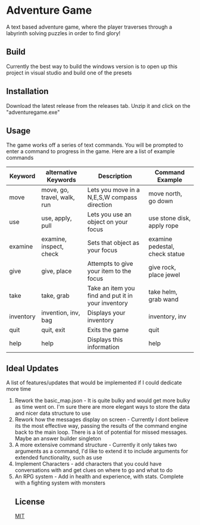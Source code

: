 # Adventure Game

A text based adventure game, where the player traverses through a labyrinth solving puzzles in order to find glory!

## Build

Currently the best way to build the windows version is to open up this project in visual studio and build one of the presets

## Installation

Download the latest release from the releases tab. Unzip it and click on the "adventuregame.exe"

## Usage
The game works off a series of text commands. You will be prompted to enter a command to progress in the game. 
Here are a list of example commands

| Keyword | alternative Keywords | Description | Command Example |
| ------------- | ------------- | ------------- | ------------- |
| move | move, go, travel, walk, run | Lets you move in a N,E,S,W compass direction   | move north, go down  |
| use  | use, apply, pull | Lets you use an object on your focus  | use stone disk, apply rope  |
| examine | examine, inspect, check | Sets that object as your focus  | examine pedestal, check statue  |
| give | give, place | Attempts to give your item to the focus  | give rock, place jewel |
| take | take, grab | Take an item you find and put it in your inventory  | take helm, grab wand  |
| inventory | invention, inv, bag | Displays your inventory   | inventory, inv  |
| quit | quit, exit | Exits the game  | quit  |
| help | help | Displays this information   | help  |

## Ideal Updates 
A list of features/updates that would be implemented if I could dedicate more time

1. Rework the basic_map.json -  It is quite bulky and would get more bulky as time went on. I'm sure there are more elegant ways to store the data and nicer data structure to use
2. Rework how the messages display on screen - Currently I dont believe its the most effective way, passing the results of the command engine back to the main loop. There is a lot of potential for missed messages. Maybe an answer builder singleton
3. A more extensive command structure -  Currently it only takes two arguments as a command, I'd like to extend it to include arguments for extended functionality, such as use <target> <object>
4. Implement Characters - add characters that you could have conversations with and get clues on where to go and what to do
5. An RPG system - Add in health and experience, with stats. Complete with a fighting system with monsters   
   

## License

[MIT](https://choosealicense.com/licenses/mit/)
